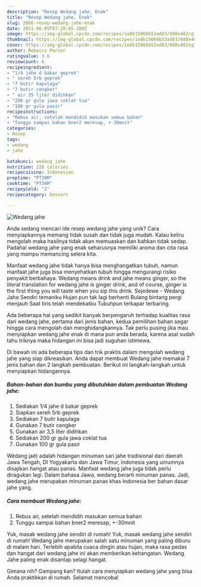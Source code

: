 ```yaml
---
description: "Resep Wedang jahe, Enak"
title: "Resep Wedang jahe, Enak"
slug: 2666-resep-wedang-jahe-enak
date: 2021-06-09T07:20:05.280Z
image: https://img-global.cpcdn.com/recipes/1e8b15066b53ad83/680x482cq70/wedang-jahe-foto-resep-utama.jpg
thumbnail: https://img-global.cpcdn.com/recipes/1e8b15066b53ad83/680x482cq70/wedang-jahe-foto-resep-utama.jpg
cover: https://img-global.cpcdn.com/recipes/1e8b15066b53ad83/680x482cq70/wedang-jahe-foto-resep-utama.jpg
author: Rebecca Porter
ratingvalue: 3.6
reviewcount: 6
recipeingredient:
- "1/4 jahe d bakar geprek"
- " sereh 5rb geprek"
- "7 butir kapulaga"
- "7 butir cengker"
- " air 35 liter didihkan"
- "200 gr gula jawa coklat tua"
- "100 gr gula pasir"
recipeinstructions:
- "Rebus air, setelah mendidih masukan semua bahan"
- "Tunggu sampai bahan bner2 meresap, +-30mnit"
categories:
- Resep
tags:
- wedang
- jahe

katakunci: wedang jahe 
nutrition: 228 calories
recipecuisine: Indonesian
preptime: "PT39M"
cooktime: "PT34M"
recipeyield: "2"
recipecategory: Dessert

---
```



![Wedang jahe](https://img-global.cpcdn.com/recipes/1e8b15066b53ad83/680x482cq70/wedang-jahe-foto-resep-utama.jpg)

Anda sedang mencari ide resep wedang jahe yang unik? Cara menyiapkannya memang tidak susah dan tidak juga mudah. Kalau keliru mengolah maka hasilnya tidak akan memuaskan dan bahkan tidak sedap. Padahal wedang jahe yang enak seharusnya memiliki aroma dan cita rasa yang mampu memancing selera kita.

Manfaat wedang jahe tidak hanya bisa menghangatkan tubuh, namun manfaat jahe juga bisa menyehatkan tubuh hingga mengurangi risiko penyakit berbahaya. Wedang means drink and jahe means ginger, so the literal translation for wedang jahe is ginger drink, and of course, ginger is the first thing you will taste when you sip this drink. Sejedewe - Wedang Jahe Sendiri temaniku Hujan pun tak lagi berhenti Bulang bintang pergi menjauh Saat tiris telah mendekatku Tubuhpun terkapar terbaring.

Ada beberapa hal yang sedikit banyak berpengaruh terhadap kualitas rasa dari wedang jahe, pertama dari jenis bahan, kedua pemilihan bahan segar hingga cara mengolah dan menghidangkannya. Tak perlu pusing jika mau menyiapkan wedang jahe enak di mana pun anda berada, karena asal sudah tahu triknya maka hidangan ini bisa jadi suguhan istimewa.


Di bawah ini ada beberapa tips dan trik praktis dalam mengolah wedang jahe yang siap dikreasikan. Anda dapat membuat Wedang jahe memakai 7 jenis bahan dan 2 langkah pembuatan. Berikut ini langkah-langkah untuk menyiapkan hidangannya.

<!--inarticleads1-->

##### Bahan-bahan dan bumbu yang dibutuhkan dalam pembuatan Wedang jahe:

1. Sediakan 1/4 jahe d bakar geprek
1. Siapkan  sereh 5rb geprek
1. Sediakan 7 butir kapulaga
1. Gunakan 7 butir cengker
1. Gunakan  air 3,5 liter didihkan
1. Sediakan 200 gr gula jawa coklat tua
1. Gunakan 100 gr gula pasir


Wédang jaé) adalah hidangan minuman sari jahe tradisional dari daerah Jawa Tengah, DI Yogyakarta dan Jawa Timur, Indonesia yang umumnya disajikan hangat atau panas. Manfaat wedang jahe juga tidak perlu diragukan lagi. Dalam bahasa Jawa, wedang berarti minuman panas. Jadi, wedang jahe merupakan minuman panas khas Indonesia ber bahan dasar jahe yang. 

<!--inarticleads2-->

##### Cara membuat Wedang jahe:

1. Rebus air, setelah mendidih masukan semua bahan
1. Tunggu sampai bahan bner2 meresap, +-30mnit


Yuk, masak wedang jahe sendiri di rumah! Yuk, masak wedang jahe sendiri di rumah! Wedang jahe merupakan salah satu minuman yang paling diburu di malam hari. Terlebih apabila cuaca dingin atau hujan, maka rasa pedas dan hangat dari wedang jahe ini akan memberikan kehangatan. Wedang Jahe paling enak disantap selagi hangat. 

Gimana nih? Gampang kan? Itulah cara menyiapkan wedang jahe yang bisa Anda praktikkan di rumah. Selamat mencoba!

